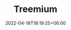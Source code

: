 ---
date: 2022-04-18T18:19:25+06:00
title: "Treemium"
description: "Cryptocurrency Exchange Nextjs App"
price: 39
categories: ["next"]
image: "products/treemium.jpeg"
product: "https://1.envato.market/ZdjPXz"
demo: "https://1.envato.market/oeD6vn"
---